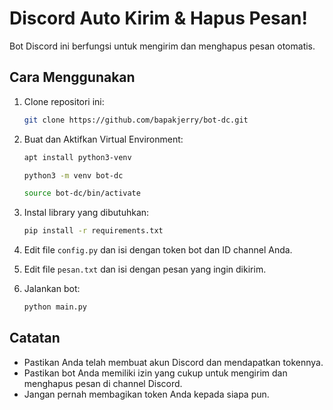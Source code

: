 # Discord Auto Kirim & Hapus Pesan!

Bot Discord ini berfungsi untuk mengirim dan menghapus pesan otomatis.

## Cara Menggunakan

1.  Clone repositori ini:

    ```bash
    git clone https://github.com/bapakjerry/bot-dc.git
    ```

2. Buat dan Aktifkan Virtual Environment:

   ```bash
   apt install python3-venv
   ```
   ```bash
   python3 -m venv bot-dc
   ```
   ```bash
   source bot-dc/bin/activate
   ```

3.  Instal library yang dibutuhkan:

    ```bash
    pip install -r requirements.txt
    ```

4.  Edit file `config.py` dan isi dengan token bot dan ID channel Anda.

5.  Edit file `pesan.txt` dan isi dengan pesan yang ingin dikirim.

6.  Jalankan bot:

    ```bash
    python main.py
    ```

## Catatan

*   Pastikan Anda telah membuat akun Discord dan mendapatkan tokennya.
*   Pastikan bot Anda memiliki izin yang cukup untuk mengirim dan menghapus pesan di channel Discord.
*   Jangan pernah membagikan token Anda kepada siapa pun.
